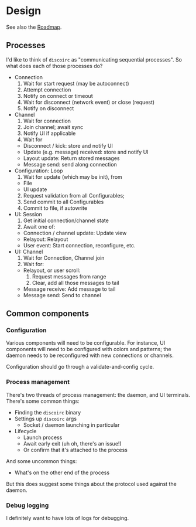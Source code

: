 # Design

See also the [Roadmap](roadmap.md).

## Processes

I'd like to think of `discoirc` as "communicating sequential processes". So what
does each of those processes do?

* Connection
  1. Wait for start request (may be autoconnect)
  1. Attempt connection
  2. Notify on connect or timeout
  3. Wait for disconnect (network event) or close (request)
  4. Notify on disconnect
* Channel
  1. Wait for connection
  2. Join channel; await sync
  3. Notify UI if applicable
  4. Wait for
    * Disconnect / kick: store and notify UI
    * Update (e.g. message) received: store and notify UI
    * Layout update: Return stored messages
    * Message send: send along connection
* Configuration: Loop
  1. Wait for update (which may be init), from
    * File
    * UI update
  2. Request validation from all Configurables;
  3. Send commit to all Configurables
  4. Commit to file, if autowrite
* UI: Session
  1. Get initial connection/channel state
  2. Await one of:
    * Connection / channel update: Update view
    * Relayout: Relayout
    * User event: Start connection, reconfigure, etc.
* UI: Channel
  1. Wait for Connection, Channel join
  2. Wait for:
    * Relayout, or user scroll:
      1. Request messages from range
      1. Clear, add all those messages to tail
    * Message receive: Add message to tail
    * Message send: Send to channel

## Common components

### Configuration
Various components will need to be configurable. For instance,
UI components will need to be configured with colors and patterns; the daemon
needs to be reconfigured with new connections or channels.

Configuration should go through a validate-and-config cycle.

### Process management

There's two threads of process management: the daemon, and UI terminals.
There's some common things:

* Finding the `discoirc` binary
* Settings up `discoirc` args
  * Socket / daemon launching in particular
* Lifecycle
  * Launch process
  * Await early exit (uh oh, there's an issue!)
  * Or confirm that it's attached to the process

And some uncommon things:

* What's on the other end of the process

But this does suggest some things about the protocol used against the daemon.

### Debug logging
I definitely want to have lots of logs for debugging.


